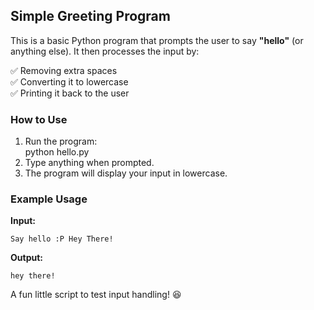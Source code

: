 ## Simple Greeting Program  

This is a basic Python program that prompts the user to say **"hello"** (or anything else). It then processes the input by:  

✅ Removing extra spaces  
✅ Converting it to lowercase  
✅ Printing it back to the user  

### **How to Use**  
1. Run the program:  
   python hello.py
2. Type anything when prompted.  
3. The program will display your input in lowercase.  

### **Example Usage**  
**Input:**  
```  
Say hello :P Hey There!  
```  
**Output:**  
```  
hey there!  
```  

A fun little script to test input handling! 😆
